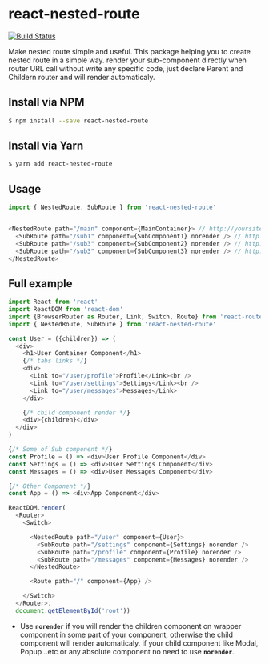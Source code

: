 # react-nested-route

[![Build Status](https://travis-ci.org/binothman/react-nested-route.svg?branch=master)](https://travis-ci.org/binothman/react-nested-route)

Make nested route simple and useful.
This package helping you to create nested route in a simple way. render your sub-component directly when router URL call without write any specific code, just declare Parent and Childern router and will render automaticaly.


## Install via NPM

```sh
$ npm install --save react-nested-route
```
## Install via Yarn

```sh
$ yarn add react-nested-route
```

## Usage
```js
import { NestedRoute, SubRoute } from 'react-nested-route'


<NestedRoute path="/main" component={MainContainer}> // http://yoursite/main
  <SubRoute path="/sub1" component={SubComponent1} norender /> // http://yoursite/main/sub1
  <SubRoute path="/sub3" component={SubComponent2} norender /> // http://yoursite/main/sub2
  <SubRoute path="/sub3" component={SubComponent3} norender /> // http://yoursite/main/sub3
</NestedRoute>
```


## Full example

```js
import React from 'react'
import ReactDOM from 'react-dom'
import {BrowserRouter as Router, Link, Switch, Route} from 'react-router-dom'
import { NestedRoute, SubRoute } from 'react-nested-route'

const User = ({children}) => (
  <div>
    <h1>User Container Component</h1>
    {/* tabs links */}
    <div>
      <Link to="/user/profile">Profile</Link><br />
      <Link to="/user/settings">Settings</Link><br />
      <Link to="/user/messages">Messages</Link>
    </div>

    {/* child component render */}
    <div>{children}</div>
  </div>
)

{/* Some of Sub component */}
const Profile = () => <div>User Profile Component</div>
const Settings = () => <div>User Settings Component</div>
const Messages = () => <div>User Messages Component</div>

{/* Other Component */}
const App = () => <div>App Component</div>

ReactDOM.render(
  <Router>
    <Switch>

      <NestedRoute path="/user" component={User}>
        <SubRoute path="/settings" component={Settings} norender />
        <SubRoute path="/profile" component={Profile} norender />
        <SubRoute path="/messages" component={Messages} norender />
      </NestedRoute>

      <Route path="/" component={App} />

    </Switch>
  </Router>,
  document.getElementById('root'))
```
* Use __`norender`__ if you will render the children component on wrapper component in some part of your component, otherwise the child component will render automaticaly. if your child component like Modal, Popup ..etc or any absolute component no need to use __`norender`__.

